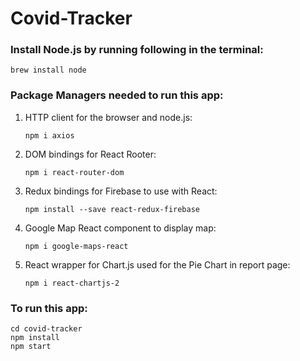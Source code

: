 # Covid-Tracker

### Install Node.js by running following in the terminal:
```
brew install node
```

### Package Managers needed to run this app:
1. HTTP client for the browser and node.js:
   ```
   npm i axios
   ```

2. DOM bindings for React Rooter:
   ```
   npm i react-router-dom
   ```

3. Redux bindings for Firebase to use with React:
   ```
   npm install --save react-redux-firebase
   ```

4. Google Map React component to display map:
   ```
   npm i google-maps-react
   ```

5. React wrapper for Chart.js used for the Pie Chart in report page:
   ```
   npm i react-chartjs-2
   ```

### To run this app:
```
cd covid-tracker
npm install
npm start
```
